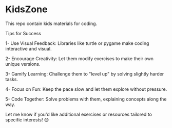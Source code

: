 # KidsZone
This repo contain kids materials for coding.


Tips for Success

1- Use Visual Feedback: Libraries like turtle or pygame make coding interactive and visual.

2- Encourage Creativity: Let them modify exercises to make their own unique versions.

3- Gamify Learning: Challenge them to "level up" by solving slightly harder tasks.

4- Focus on Fun: Keep the pace slow and let them explore without pressure.

5- Code Together: Solve problems with them, explaining concepts along the way.

Let me know if you'd like additional exercises or resources tailored to specific interests! 😊
